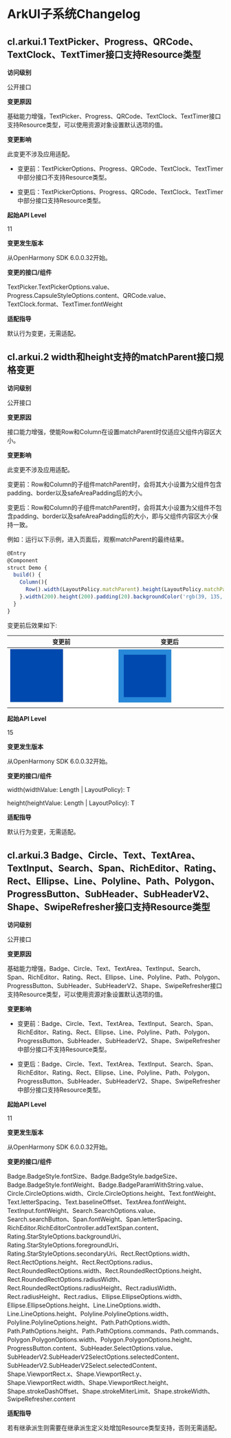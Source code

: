 # ArkUI子系统Changelog

## cl.arkui.1 TextPicker、Progress、QRCode、TextClock、TextTimer接口支持Resource类型

**访问级别**

公开接口

**变更原因**

基础能力增强，TextPicker、Progress、QRCode、TextClock、TextTimer接口支持Resource类型，可以使用资源对象设置默认选项的值。

**变更影响**

此变更不涉及应用适配。

- 变更前：TextPickerOptions、Progress、QRCode、TextClock、TextTimer中部分接口不支持Resource类型。

- 变更后：TextPickerOptions、Progress、QRCode、TextClock、TextTimer中部分接口支持Resource类型。


**起始API Level**

11

**变更发生版本**

从OpenHarmony SDK 6.0.0.32开始。

**变更的接口/组件**

TextPicker.TextPickerOptions.value、Progress.CapsuleStyleOptions.content、QRCode.value、TextClock.format、TextTimer.fontWeight

**适配指导**

默认行为变更，无需适配。

## cl.arkui.2 width和height支持的matchParent接口规格变更

**访问级别**

公开接口

**变更原因**

接口能力增强，使能Row和Column在设置matchParent时仅适应父组件内容区大小。

**变更影响**

此变更不涉及应用适配。

变更前：Row和Column的子组件matchParent时，会将其大小设置为父组件包含padding、border以及safeAreaPadding后的大小。

变更后：Row和Column的子组件matchParent时，会将其大小设置为父组件不包含padding、border以及safeAreaPadding后的大小，即与父组件内容区大小保持一致。

例如：运行以下示例，进入页面后，观察matchParent的最终结果。

```ts
@Entry
@Component
struct Demo {
  build() {
    Column(){
      Row().width(LayoutPolicy.matchParent).height(LayoutPolicy.matchParent).backgroundColor('rgb(0, 74, 175)')
    }.width(200).height(200).padding(20).backgroundColor('rgb(39, 135, 217)')
  }
}
```

变更前后效果如下:

|变更前|变更后|
|--|--|
|![变更前效果](figures/match_parent_before.jpeg)|![变更后效果](figures/match_parent_after.jpeg)|

**起始API Level**

15

**变更发生版本**

从OpenHarmony SDK 6.0.0.32开始。

**变更的接口/组件**

width(widthValue: Length | LayoutPolicy): T

height(heightValue: Length | LayoutPolicy): T

**适配指导**

默认行为变更，无需适配。

## cl.arkui.3 Badge、Circle、Text、TextArea、TextInput、Search、Span、RichEditor、Rating、Rect、Ellipse、Line、Polyline、Path、Polygon、ProgressButton、SubHeader、SubHeaderV2、Shape、SwipeRefresher接口支持Resource类型

**访问级别**

公开接口

**变更原因**

基础能力增强，Badge、Circle、Text、TextArea、TextInput、Search、Span、RichEditor、Rating、Rect、Ellipse、Line、Polyline、Path、Polygon、ProgressButton、SubHeader、SubHeaderV2、Shape、SwipeRefresher接口支持Resource类型，可以使用资源对象设置默认选项的值。

**变更影响**

- 变更前：Badge、Circle、Text、TextArea、TextInput、Search、Span、RichEditor、Rating、Rect、Ellipse、Line、Polyline、Path、Polygon、ProgressButton、SubHeader、SubHeaderV2、Shape、SwipeRefresher中部分接口不支持Resource类型。

- 变更后：Badge、Circle、Text、TextArea、TextInput、Search、Span、RichEditor、Rating、Rect、Ellipse、Line、Polyline、Path、Polygon、ProgressButton、SubHeader、SubHeaderV2、Shape、SwipeRefresher中部分接口支持Resource类型。


**起始API Level**

11

**变更发生版本**

从OpenHarmony SDK 6.0.0.32开始。

**变更的接口/组件**

Badge.BadgeStyle.fontSize、Badge.BadgeStyle.badgeSize、Badge.BadgeStyle.fontWeight、Badge.BadgeParamWithString.value、Circle.CircleOptions.width、Circle.CircleOptions.height、Text.fontWeight、Text.letterSpacing、Text.baselineOffset、TextArea.fontWeight、TextInput.fontWeight、Search.SearchOptions.value、Search.searchButton、Span.fontWeight、Span.letterSpacing、RichEditor.RichEditorController.addTextSpan.content、Rating.StarStyleOptions.backgroundUri、Rating.StarStyleOptions.foregroundUri、Rating.StarStyleOptions.secondaryUri、Rect.RectOptions.width、Rect.RectOptions.height、Rect.RectOptions.radius、Rect.RoundedRectOptions.width、Rect.RoundedRectOptions.height、Rect.RoundedRectOptions.radiusWidth、Rect.RoundedRectOptions.radiusHeight、Rect.radiusWidth、Rect.radiusHeight、Rect.radius、Ellipse.EllipseOptions.width、Ellipse.EllipseOptions.height、Line.LineOptions.width、Line.LineOptions.height、Polyline.PolylineOptions.width、Polyline.PolylineOptions.height、Path.PathOptions.width、Path.PathOptions.height、Path.PathOptions.commands、Path.commands、Polygon.PolygonOptions.width、Polygon.PolygonOptions.height、ProgressButton.content、SubHeader.SelectOptions.value、SubHeaderV2.SubHeaderV2SelectOptions.selectedContent、SubHeaderV2.SubHeaderV2Select.selectedContent、Shape.ViewportRect.x、Shape.ViewportRect.y、Shape.ViewportRect.width、Shape.ViewportRect.height、Shape.strokeDashOffset、Shape.strokeMiterLimit、Shape.strokeWidth、SwipeRefresher.content

**适配指导**

若有继承派生则需要在继承派生定义处增加Resource类型支持，否则无需适配。